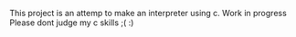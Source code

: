 This project is an attemp to make an interpreter using c.
Work in progress
Please dont judge my c skills ;(   :)
